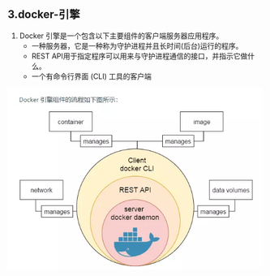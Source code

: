 ## 3.docker-引擎

1. Docker 引擎是一个包含以下主要组件的客户端服务器应用程序。
    + 一种服务器，它是一种称为守护进程并且长时间(后台)运行的程序。
    + REST API用于指定程序可以用来与守护进程通信的接口，并指示它做什么。
    + 一个有命令行界面 (CLI) 工具的客户端
    
![docker引擎组件的流程](./images/docker-引擎.jpg)